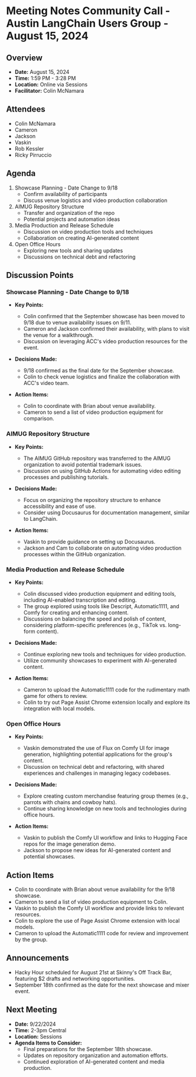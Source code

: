 # Meeting Notes Community Call - Austin LangChain Users Group - August 15, 2024

## Overview
* **Date:** August 15, 2024
* **Time:** 1:59 PM - 3:28 PM
* **Location:** Online via Sessions
* **Facilitator:** Colin McNamara

## Attendees
* Colin McNamara
* Cameron
* Jackson
* Vaskin
* Rob Kessler
* Ricky Pirruccio

## Agenda
1. Showcase Planning - Date Change to 9/18
    * Confirm availability of participants
    * Discuss venue logistics and video production collaboration
2. AIMUG Repository Structure
    * Transfer and organization of the repo
    * Potential projects and automation ideas
3. Media Production and Release Schedule
    * Discussion on video production tools and techniques
    * Collaboration on creating AI-generated content
4. Open Office Hours
    * Exploring new tools and sharing updates
    * Discussions on technical debt and refactoring

## Discussion Points

### Showcase Planning - Date Change to 9/18
* **Key Points:** 
   - Colin confirmed that the September showcase has been moved to 9/18 due to venue availability issues on 9/11.
   - Cameron and Jackson confirmed their availability, with plans to visit the venue for a walkthrough.
   - Discussion on leveraging ACC's video production resources for the event.

* **Decisions Made:**
   - 9/18 confirmed as the final date for the September showcase.
   - Colin to check venue logistics and finalize the collaboration with ACC's video team.

* **Action Items:**
   - Colin to coordinate with Brian about venue availability.
   - Cameron to send a list of video production equipment for comparison.

### AIMUG Repository Structure
* **Key Points:**
   - The AIMUG GitHub repository was transferred to the AIMUG organization to avoid potential trademark issues.
   - Discussion on using GitHub Actions for automating video editing processes and publishing tutorials.

* **Decisions Made:**
   - Focus on organizing the repository structure to enhance accessibility and ease of use.
   - Consider using Docusaurus for documentation management, similar to LangChain.

* **Action Items:**
   - Vaskin to provide guidance on setting up Docusaurus.
   - Jackson and Cam to collaborate on automating video production processes within the GitHub organization.

### Media Production and Release Schedule
* **Key Points:**
   - Colin discussed video production equipment and editing tools, including AI-enabled transcription and editing.
   - The group explored using tools like Descript, Automatic1111, and Comfy for creating and enhancing content.
   - Discussions on balancing the speed and polish of content, considering platform-specific preferences (e.g., TikTok vs. long-form content).

* **Decisions Made:**
   - Continue exploring new tools and techniques for video production.
   - Utilize community showcases to experiment with AI-generated content.

* **Action Items:**
   - Cameron to upload the Automatic1111 code for the rudimentary math game for others to review.
   - Colin to try out Page Assist Chrome extension locally and explore its integration with local models.

### Open Office Hours
* **Key Points:**
   - Vaskin demonstrated the use of Flux on Comfy UI for image generation, highlighting potential applications for the group's content.
   - Discussion on technical debt and refactoring, with shared experiences and challenges in managing legacy codebases.

* **Decisions Made:**
   - Explore creating custom merchandise featuring group themes (e.g., parrots with chains and cowboy hats).
   - Continue sharing knowledge on new tools and technologies during office hours.

* **Action Items:**
   - Vaskin to publish the Comfy UI workflow and links to Hugging Face repos for the image generation demo.
   - Jackson to propose new ideas for AI-generated content and potential showcases.

## Action Items
* Colin to coordinate with Brian about venue availability for the 9/18 showcase.
* Cameron to send a list of video production equipment to Colin.
* Vaskin to publish the Comfy UI workflow and provide links to relevant resources.
* Colin to explore the use of Page Assist Chrome extension with local models.
* Cameron to upload the Automatic1111 code for review and improvement by the group.

## Announcements
* Hacky Hour scheduled for August 21st at Skinny's Off Track Bar, featuring $2 drafts and networking opportunities.
* September 18th confirmed as the date for the next showcase and mixer event.

## Next Meeting
* **Date:** 9/22/2024
* **Time:** 2-3pm Central
* **Location:** Sessions
* **Agenda Items to Consider:** 
    * Final preparations for the September 18th showcase.
    * Updates on repository organization and automation efforts.
    * Continued exploration of AI-generated content and media production.
